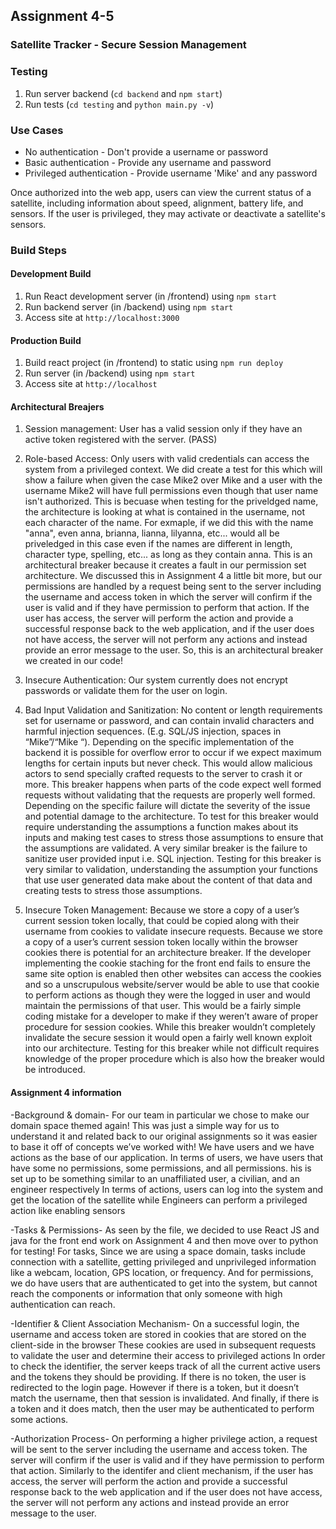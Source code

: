 ## Assignment 4-5
### Satellite Tracker - Secure Session Management

### Testing
1. Run server backend (`cd backend` and `npm start`)
2. Run tests (`cd testing` and `python main.py -v`)

### Use Cases
- No authentication - Don't provide a username or password
- Basic authentication - Provide any username and password
- Privileged  authentication - Provide username 'Mike' and any password

Once authorized into the web app, users can view the current status of a satellite, including information about speed, alignment, battery life, and sensors. If the user is privileged, they may activate or deactivate a satellite's sensors.

### Build Steps

#### Development Build
1. Run React development server (in /frontend) using `npm start`
2. Run backend server (in /backend) using `npm start`
3. Access site at `http://localhost:3000`

#### Production Build
1. Build react project (in /frontend) to static using `npm run deploy`
2. Run server (in /backend) using `npm start`
3. Access site at `http://localhost`


#### Architectural Breajers
1. Session management: User has a valid session only if they have an active token registered with the server. (PASS)

2. Role-based Access: Only users with valid credentials can access the system from a privileged context. We did create
a test for this which will show a failure when given the case Mike2 over Mike and a user with the username Mike2 will have
full permissions even though that user name isn't authorized. This is becuase when testing for the priveldged name, the 
architecture is looking at what is contained in the username, not each character of the name. For exmaple, if we did this with
the name "anna", even anna, brianna, lianna, lilyanna, etc... would all be priveledged in this case even if the names are 
different in length, character type, spelling, etc... as long as they contain anna. This is an architectural breaker because
it creates a fault in our permission set architecture. We discussed this in Assignment 4 a little bit more, but our permissions
are handled by a request being sent to the server including the username and access token in which the server will confirm if 
the user is valid and if they have permission to perform that action. If the user has access, the server will perform the action 
and provide a successful response back to the web application, and if the user does not have access, the server will not perform any actions and instead provide an error message to the user. So, this is an architectural breaker we created in our code!


3. Insecure Authentication: Our system currently does not encrypt passwords or validate them for the user on login.

4. Bad Input Validation and Sanitization: No content or length requirements set for username or password, and can contain invalid characters and harmful injection sequences. (E.g. SQL/JS injection, spaces in “Mike”/“Mike “). Depending on the specific implementation of the backend it is possible for overflow error to occur if we expect maximum lengths for certain inputs but never check. This would allow malicious actors to send specially crafted requests to the server to crash it or more. This breaker happens when parts of the code expect well formed requests without validating that the requests are properly well formed. Depending on the specific failure will dictate the severity of the issue and potential damage to the architecture. To test for this breaker would require understanding the assumptions a function makes about its inputs and making test cases to stress those assumptions to ensure that the assumptions are validated. A very similar breaker is the failure to sanitize user provided input i.e. SQL injection. Testing for this breaker is very similar to validation, understanding the assumption your functions that use user generated data make about the content of that data and creating tests to stress those assumptions. 

5. Insecure Token Management: Because we store a copy of a user’s current session token locally, that could be copied along with their username from cookies to validate insecure requests. Because we store a copy of a user’s current session token locally within the browser cookies there is potential for an architecture breaker. If the developer implementing the cookie staching for the front end fails to ensure the same site option is enabled then other websites can access the cookies and so a unscrupulous website/server would be able to use that cookie to perform actions as though they were the logged in user and would maintain the permissions of that user. This would be a fairly simple coding mistake for a developer to make if they weren’t aware of proper procedure for session cookies. While this breaker wouldn’t completely invalidate the secure session it would open a fairly well known exploit into our architecture. Testing for this breaker while not difficult requires knowledge of the proper procedure which is also how the breaker would be introduced.

#### Assignment 4 information

-Background & domain-
For our team in particular we chose to make our domain space themed again! This was just a simple way for us to understand it and related back to our original assignments so it was easier to base it off of concepts we’ve worked with! We have users and we have actions as the base of our application. In terms of users, we have users that have some no permissions, some permissions, and all permissions. his is set up to be something similar to an unaffiliated user, a civilian, and an engineer respectively 
In terms of actions, users can log into the system and get the location of the satellite while Engineers can perform a privileged action like enabling sensors

-Tasks & Permissions-
As seen by the file, we decided to use React JS and java for the front end work on Assignment 4 and then move over to python for 
testing! 
For tasks, Since we are using a space domain, tasks include connection with a satellite, getting privileged and unprivileged information like a webcam, location, GPS location, or frequency. And for permissions, we do have users that are authenticated to get into the system, but cannot reach the components or information that only someone with high authentication can reach.

-Identifier & Client Association Mechanism-
On a successful login, the username and access token are stored in cookies that are stored on the client-side in the browser
These cookies are used in subsequent requests to validate the user and determine their access to privileged actions
In order to check the identifier, the server keeps track of all the current active users and the tokens they should be providing.
If there is no token, the user is redirected to the login page. However if there is a token, but it doesn’t match the username, then that session is invalidated. And finally, if there is a token and it does match, then the user may be authenticated to perform some actions.

-Authorization Process-
On performing a higher privilege action, a request will be sent to the server including the username and access token. The server will confirm if the user is valid and if they have permission to perform that action. Similarly to the identifer and client 
mechanism, if the user has access, the server will perform the action and provide a successful response back to the web application
and if the user does not have access, the server will not perform any actions and instead provide an error message to the user.





